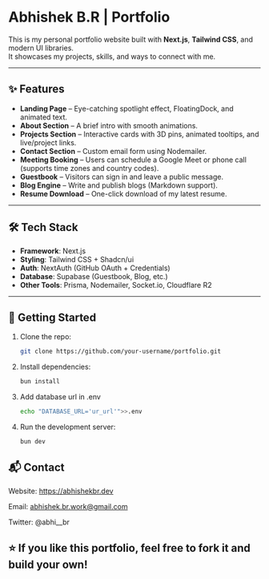 # Abhishek B.R | Portfolio

This is my personal portfolio website built with **Next.js**, **Tailwind CSS**, and modern UI libraries.  
It showcases my projects, skills, and ways to connect with me.  

---

## ✨ Features
- **Landing Page** – Eye-catching spotlight effect, FloatingDock, and animated text.
- **About Section** – A brief intro with smooth animations.
- **Projects Section** – Interactive cards with 3D pins, animated tooltips, and live/project links.
- **Contact Section** – Custom email form using Nodemailer.
- **Meeting Booking** – Users can schedule a Google Meet or phone call (supports time zones and country codes).
- **Guestbook** – Visitors can sign in and leave a public message.
- **Blog Engine** – Write and publish blogs (Markdown support).
- **Resume Download** – One-click download of my latest resume.

---

## 🛠️ Tech Stack
- **Framework**: Next.js  
- **Styling**: Tailwind CSS + Shadcn/ui  
- **Auth**: NextAuth (GitHub OAuth + Credentials)  
- **Database**: Supabase (Guestbook, Blog, etc.)  
- **Other Tools**: Prisma, Nodemailer, Socket.io, Cloudflare R2  

---

## 🚀 Getting Started
1. Clone the repo:
   ```bash
   git clone https://github.com/your-username/portfolio.git
2. Install dependencies:
    ```bash
    bun install
    ```
3. Add database url in .env
    ```bash
    echo "DATABASE_URL='ur_url'">>.env
    ```
4. Run the development server:
    ```bash
    bun dev
    ```

## 📬 Contact

Website: https://abhishekbr.dev

Email: abhishek.br.work@gmail.com

Twitter: @abhi__br

## ⭐ If you like this portfolio, feel free to fork it and build your own!
